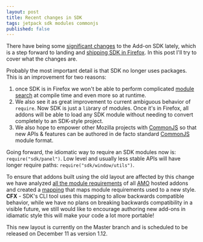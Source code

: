 ```yaml
---
layout: post
title: Recent changes in SDK
tags: jetpack sdk modules commonjs
published: false
---
```


There have being some [significant changes][layout changes] to the Add-on
SDK lately, which is a step forward to landing and [shipping SDK in
Firefox][SDK in Firefox]. In this post I'll try to cover what the
changes are.

Probably the most important detail is that SDK no longer uses packages. 
This is an improvement for two reasons:

1. once SDK is in Firefox we won't be able to perform complicated [module search][]
at compile time and even more so at runtime. 
1. We also see it as great improvement to current ambiguous behavior of `require`. 
Now SDK is just a `lib`rary of modules. Once it's in Firefox, all addons will be able
to load any SDK module without needing to convert completely to an SDK-style project. 
1. We also hope to empower other Mozilla projects with [CommonJS][] so that new APIs 
& features can be authored in de facto standard [CommonJS][] module format. 

Going forward, the idiomatic way to require an SDK modules now is: `require("sdk/panel")`. 
Low level and usually less stable APIs will have longer require paths: `require("sdk/window/utils")`.

To ensure that addons built using the old layout are affected by this change we have
analyzed [all the module requirements][analyzes] of all [AMO][] hosted
addons and created a [mapping][module mapping] that maps module requirements
used to a new style. **CFX** - SDK's CLI tool uses this mapping to allow
backwards compatible behavior, while we have no plans on breaking backwards
compatibility in a visible future, we still would like to encourage authoring
new add-ons in idiamatic style this will make your code a lot more portable!

This new layout is currently on the Master branch and is scheduled to be released on 
December 11 as version 1.12. 

[sdk repo]:https://github.com/mozilla/addon-sdk
[SDK in Firefox]:https://github.com/mozilla/addon-sdk/wiki/JEP%20SDK%20in%20Firefox
[layout changes]:https://github.com/mozilla/addon-sdk/commit/9f596b54573b10a1cfe3fc8d1eccdd2eb049891c
[CommonJS]:http://wiki.commonjs.org/wiki/Modules
[AMO]:https://addons.mozilla.org/en-US/firefox/
[analyzes]:https://docs.google.com/spreadsheet/ccc?key=0ApEBy-GRnGxzdHlRMHJ5RXN1aWJ4RGhINkxSd0FCQXc#gid=0
[module mapping]:https://github.com/mozilla/addon-sdk/blob/master/mapping.json
[module search]:https://addons.mozilla.org/en-US/developers/docs/sdk/latest/dev-guide/guides/module-search.html